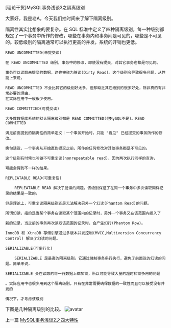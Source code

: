 <!--
author: 老A在Coding
date: 2021-1-3
title: MySQL事务浅谈3之隔离级别
tags: MySQL
category: MySQL,MySQL隔离级别
status: publish
summary: MySQL 隔离级别
-->

[理论干货]MySQL事务浅谈3之隔离级别

大家好，我是老A，今天我们抽时间来了解下隔离级别。

隔离性其实比想象的要复杂。在 SQL 标准中定义了四种隔离级别，每一种级别都规定了一个事务中所作的修改，哪些在事务内和事务间是可见的，哪些是不可见的。较低级别的隔离通常可以执行更高的并发，系统的开销也更低。

    READ UNCOMMITTED(未提交读)
```
在 READ UNCOMMITTED 级别，事务中的修改，即使没有提交，对其它事务也都是可见的。

事务可以读取未提交的数据，这也被称为脏读(Dirty Read)。这个级别会导致很多问题，从性能上来说，

READ UNCOMMITTED 不会比其它的级别好太多，但却缺乏其它级别的很多好处，除非真的有非常必要的理由，
在实际应用中一般很少使用。
```
    READ COMMITTIED(可提交读)
```
大多数数据库系统的默认隔离级别都是 READ COMMITTED(但MySQL不是)。READ COMMITTED

满足前面提到的隔离性的简单定义：一个事务开始时，只能 "看见" 已经提交的事务所作的修改。

换句话说，一个事务从开始直到提交之前，所作的任何修改对其他事务都是不可见的。

这个级别有时候也叫做不可重复读(nonrepeatable read)，因为两次执行同样的查询，

可能会得到不一样的结果。
```

    REPLEATABLE READ(可重复性)
```
    REPLEATABLE READ 解决了脏读的问题。该级别保证了在同一个事务中多次读取同样记录的结果是一致的。

但是理论上，可重复读隔离级别还是无法解决另外一个幻读(Phantom Read)的问题。

所谓幻读，指的是当某个事务在读取某个范围内的记录时，另外一个事务又在该范围内插入了

新的记录，当之前的事务再次读取该范围的记录时，会产生幻行(Phantom Row)。

InnoDB 和 XtraDB 存储引擎通过多版本并发控制(MVCC,Multiversion Concurrency Control) 解决了幻读的问题。
```
    SERIALIZABLE(可串行化)
```
    SERIALIZABLE 是最高的隔离级别。它通过强制事务串行执行，避免了前面说的幻读的问题。简单来说，

SERIALIZABLE 会在读取的每一行数据上都加锁，所以可能导致大量的超时和锁争用的问题

。实际应用中也很少用到这个隔离级别，只有在非常需要确保数据的一致性而且可以接受没有并发的

情况下，才考虑该级别
```

下图是几种隔离级别的比较。
![avatar](http://static.imlaoa.com/imlaoa/mysql-dry-isolation.png)


上一篇 [MySQL事务浅谈2之四大特性](http://www.imlaoa.com/blog/mysql-dry-four-features.html)
